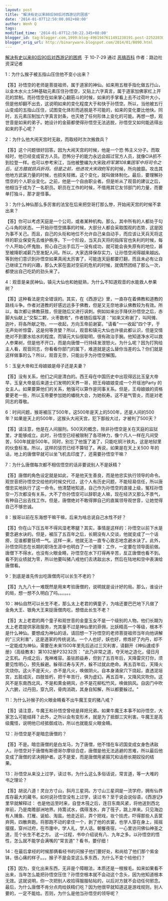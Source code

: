 ```yaml
---
layout: post
title: "解决有史以来80后90后对西游记的困惑"
date: '2014-01-07T12:50:00.002+08:00'
author: Wenh Q
tags:
modified_time: '2014-01-07T12:50:22.345+08:00'
blogger_id: tag:blogger.com,1999:blog-4961947611491238191.post-2252283062185497562
blogger_orig_url: http://binaryware.blogspot.com/2014/01/8090.html
---
```

[解决有史以来80后90后对西游记的困惑](http://www.egaobaike.com/archives/xiyoukunhuo)  于
10-7-29 通过 [恶搞百科](http://www.egaobaike.com/) 作者：路边社资深记者

1：为什么猴子被五指山压住他不变小出来？ 

【答】孙悟空的老师是菩提祖师，属于道家的神仙。如来用五根手指化做五行山，以金木水火土5种基础元素压住孙悟空，又贴上六字真言，属于道家加佛家杠上开花的禁制。而孙悟空在如来掌心翻筋斗的时候，如来的手掌看上去不过荷叶大小，但是他却翻不出去，这说明如来的变化程度大于和快于孙悟空。所以，当他被五行山变成的五指山压住，试图变化体形而逃脱是不可能的，如来的变化要比他快。同时，五元素压制加六字真言封条，也灭绝了任何形体上变化的可能。再想一想，观世音是如来的弟子。她设计的金箍都使得孙悟空无法逃脱，孙悟空又如何能逃得出如来的手心呢？ 

2：为什么他大闹天宫时无敌，而取经时次次搬救兵？ 

【答】这个问题很好回答。因为大闹天宫的时候，他是一个恐
怖主义分子。而取经时，他已经变成官方人员。恐怖分子的能力永远会超过官方人员，就像CIA抓不到拉登一样。也可以参考宋江，当他被整编为大宋政*府军第108集团军中将司令之后，征方腊就损兵折将。但是之前，他进攻大宋政*府军的时候，所向披靡。攻击其他地方武装力量的时候，也损失轻微。这个变化，就叫做体制化。最后，要理解孙悟空的个人职业变化。之前，他是一个自由职业者。但是听从了观音的建议之后，他相当于成为了一名职员。职员在工作的时候，不借用其它友邻部门的力量，而要单打独斗，那才是怪事。 

3：为什么神仙那么多厉害的法宝在后来把空哥打那么惨，开始闹天宫的时候不拿出来？ 

【答】你可以考虑天庭是一个公司，或者某种机构。那么，其中所有的人都处于勾心斗角的状态。一开始孙悟空搞事的时候，大部分人都会采取围观的态势，这是因为事不关己。而且，自己的头衔和地位不允许自己亲自动手，而应该让天兵天将这样的职业保安先去维护秩序。下一个阶段，当天兵天将的指挥官也失利的时候，每个人开始心怀鬼胎，担心自己出手后万一没有成功，就可能会丧失原有的地位，甚至被降职减薪乃至发配人间。所以，大家选择保存实力，让孙悟空闹得越来越凶。等到他们意识到孙悟空如果真闹太厉害了，可能连天庭都要打翻，而且未必有让自己继续工作的兴趣，那么大家在面对空前的危机的时候，就偶然团结了那么一次，都使出自己吃奶的劲头来了。 

4：观音是亲民神仙，镇元大仙也和她挺熟，为什么不知道观音的水能救人参果树？ 

【答】这种看法是完全错误的。其实，在《西游记》里，一直存在着佛教和道教的路线斗争。作者对道教的好感远远多于佛教，但是又无奈地承认佛教较为有效。所以，每次都让佛教获胜，但是随后又进行讽刺。例如如来出手降伏孙悟空之后，赤脚大仙献上"交梨二颗，火枣数枚"，作者随后描写道："如来又称谢了，叫阿傩、迦叶，将各所献之物，一一收起，方向玉帝前谢宴。"请看"一一收起"四个字，于无声处听惊雷，这是何等贪婪？所以，观音和镇元大仙也许彼此都认识，但是交情绝对不到要水给水的程度。而镇元大仙很聪明，很有政治手腕。他知道净水可以救人参果树，但是他不开口，而是向唐僧一行持续发泄怒火。为什么呢？因为打狗给主人看，观音同志，你看看你部门的属下，难道就是这么替你当差的么？你们就是这样做事的么？所以，观音无奈，只能出手为孙悟空解围。 

5：玉皇大帝和王母娘娘是母子还是夫妻？ 

【答】没有关系，他们之间是清白的。西王母在中国历史中出现得远比玉皇大帝早，玉皇大帝是后来道士们发明的天界一哥，把王母娘娘变成一个开瑶池Party
的女主人。如果要算他们的关系，勉强可以算作是同事关系。但是，王母娘娘的资格要更老一些，所以玉帝要参加她的蟠桃大会，为她祝寿。这不是气管炎，而是对老同志的尊敬。 

6：时间问题，猴哥被压了500年，这500年是天上的500年，还是人间的500年？如果是天上的500年，这猴头大闹天宫，犯下那般大过，才被判了500天？ 

【答】请注意，他是在人间服刑。500天的概念，除非孙悟空是关在天庭的监狱里，才能够成立。此时，孙悟空已经被限制了各项神力，像个凡人一样在凡间受苦，500年就是500年。同时，别忘了他饿了渴了，只能吃铜汁铁丸，这是地狱里的伙食标准。所以，这样的惩罚已经不算轻了。再说，如果是在天上关500
年的话，地上的唐僧早就可以坐飞机去印度了，还需要孙悟空干嘛？

7：为什么唐僧每次都不相信悟空的话非要说别人不是妖精？ 

【答】唐僧的角色设定就是如此，不是他天生善良，而是他忠实执行领导的命令。观世音把孙悟空交给他的时候交代过，这个人有历史问题，不能轻易信任，所以唐僧忠实地执行了这一命令。他清楚地知道，自己作为孙悟空的直接上级，冤枉孙悟空一万次都没有关系，大不了你孙悟空可以辞职走人嘛，现在经济又那么不景气，有种自己出去找工作。但是，唐僧绝对不敢得罪自己的直属领导观世音，让她觉得自己不够忠诚。 

8：猴哥以前在东海想干嘛干嘛，后来为啥总说自己水性不好？ 

【答】你在山下压五年不得风湿老寒腿？其实，事情是这样的：孙悟空以前下水是要念避水诀的。但是，被压了五百年之后，长期没有人交谈，他就变成了一个话痨，见谁都要狂喷一气。这样一来，他就无法一直专心致志地念避水诀了。此外，孙悟空同志在长期的职场生涯中也明白了一个道理：工作，一定要在领导面前做。唐僧下不得水，也没有火眼金睛，孙悟空在水下打得再辛苦，反正唐僧也看不到。看不到业绩就为零，所以他要叫猪八戒他们去诱敌出水，然后在陆地和空中表演给唐僧看。 

9：到底是谁先传出吃唐僧肉可以长生不老的？ 

【答】九九八十一难既然是用来考验唐僧的，说明就是设计好的局。那么，谁设计的局，想一想不久明白了吗。。。。。。 

10：神仙自然可以长生不老，那么太上老君的俩童子，为啥还要巴巴地下凡做了金角大王、银角大王来捉唐僧肉吃，想借此长生不老？ 

【答】太上老君的两个童子和观世音的金童玉女不是一个级别的人物。他们长期为太上老君提供家政服务，充其量不过是神仙里的菲佣，比妖精高一个等级，根本不是什么神仙。要想成为神仙的话，请回想一下孙悟空的老师菩提祖师当年向他讲解的"三灾利害"，这是道家的传统说法。一个人也好，妖也好，修炼好了内丹，却不一定能成为神仙，需要在未来1500年里先后逃过三灾利害，请翻开《神仙速成手册》（高级教本）第1032册P23232页：
"此乃非常之道，夺天地之造化，侵日月之玄机。丹成之后，鬼神难容。虽驻颜益寿，但到了五百年后，天降雷灾打你，须要见性明心，预先躲避。躲得过寿与天齐，躲不过就此绝命。再五百年后，天降火灾烧你。这火不是天火，亦不是凡火，唤做阴火。自本身涌泉穴下烧起，直透泥垣宫，五脏成灰，四肢皆朽，把千年苦行，俱为虚幻。再五百年，又降风灾吹你。这风不是东南西北风，不是和熏金朔风，亦不是花柳松竹风，唤做鸹风。自囟门中吹入六腑，过丹田，穿九窍，骨肉消疏，其身自知解，所以都要躲过。" 

11：为什么孙猴子的火眼金睛看不出牛魔王变的猪八戒？ 

【答】请注意，牛魔王和孙悟空曾经是拜把兄弟。如果牛魔王本事不如孙悟空，大家怎么可能结拜？此外，之所以会有变形术，就是为了抵御三灾利害。牛魔王是高级魔怪，说明他已经抵御成功，所以也就能反火眼金睛。 

12：孙悟空是不是暗恋唐僧的？ 

【答】不是。暗恋唐僧的是白龙马，为了唐僧，他不惜在车迟国变成女身色诱敌人。孙悟空对于唐僧有斯德哥尔摩综合症，唐僧是他无法逃避的苦难，所以最后他变成了唐僧的坚决拥护者。这不是爱，而是唐僧用紧箍咒和话痨长期奴役的结果。 

13：孙悟空从来没上过学，读过书，为什么这么多俗话说，常言道，等一大堆的书之理论？ 

【答】胡说八道！灵台方寸山，斜月三星洞。方寸山三星洞是一流学府，拥有仙界库存最大的藏书，如何说孙悟空没有上过学，读过书？至于说会说俗语，《西游记》里早就解释过：
也是他运至时来，自登木筏之后，连日东南风紧，将他送到西北岸前，乃是南赡部洲地界。持篙试水，偶得浅水，弃了筏子，跳上岸来。只见海边有人捕鱼、打雁、诞蛤、淘盐。他走近前，弄个把戏，妆个掞虎，吓得那些人丢筐弃网，四散奔跑。将那跑不动的拿住一个，剥了他的衣裳，也学人穿在身上，摇摇摆摆，穿州过府，在市廛中，学人礼，学人话。朝餐夜宿，一心里访问佛仙神圣之道，觅个长生不老之方。
这一过程，书中介绍说有八、九年之多。以孙悟空的悟性，怎么就不能学会满嘴的"常言道"？看书，要仔细！ 

14：在最后拿经的时候那俩看经书的问猴子他们要好处，和尚给了他们那个紫金钵，很心痛的样子。。。猴子不是会变这么多东西，为什么不变个给他们？ 

【答】因为，变化出来东西，无非是个障眼法，本质还是一根猴毛。如来如果看不出来，当年怎么能把孙悟空压住？孙悟空根本就不会动这个念头，因为他知道根本无效。这就说明，你一次把别人收拾得服服帖帖的，以后对方就不会动任何邪念。
最后，为什么唐僧不肯分点肉给妖精们吃？因为他很早就知道这是游戏规则，别人要的，一定不能给。否则，为什么是他当孙悟空的领导呢？
